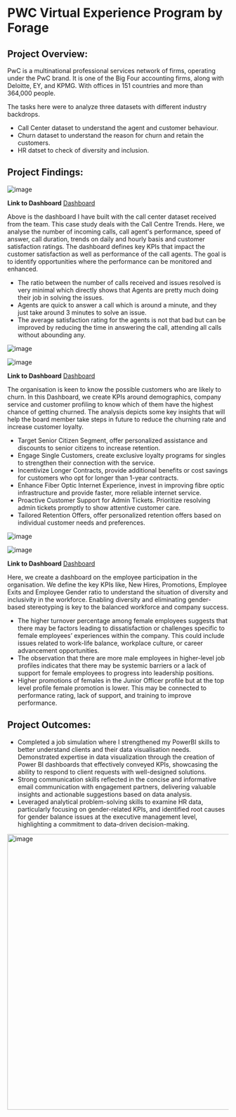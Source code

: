 # **PWC Virtual Experience Program by Forage**

## **Project Overview:**

PwC is a multinational professional services network of firms, operating under the PwC brand. It is one of the Big Four accounting firms, along with Deloitte, EY, and KPMG. With offices in 151 countries and more than 364,000 people. 

The tasks here were to analyze three datasets with different industry backdrops.
- Call Center dataset to understand the agent and customer behaviour.
- Churn dataset to understand the reason for churn and retain the customers.
- HR datset to check of diversity and inclusion.

## **Project Findings:**
![image](https://github.com/Gnpavan/PWC_Forage_Virtual_Experience_Program/assets/89655397/13a7b9d5-40f1-4bb5-8e68-c7e26da4a611)

**Link to Dashboard** [Dashboard](https://github.com/Gnpavan/PWC_Forage_Virtual_Experience_Program/blob/master/Task_2/Call%20Center%20Analytics%20DB.pbix)


Above is the dashboard I have built with the call center dataset received from the team. This case study deals with the Call Centre Trends. Here, we analyse the number of incoming calls, call agent's performance, speed of answer, call duration, trends on daily and hourly basis and customer satisfaction ratings. The dashboard defines key KPIs that impact the customer satisfaction as well as performance of the call agents. The goal is to identify opportunities where the performance can be monitored and enhanced.

-	The ratio between the number of calls received and issues resolved is very minimal which directly shows that Agents are pretty much doing their job in solving the issues.
-	Agents are quick to answer a call which is around a minute, and they just take around 3 minutes to solve an issue.
-	The average satisfaction rating for the agents is not that bad but can be improved by reducing the time in answering the call, attending all calls without abounding any.

![image](https://github.com/Gnpavan/PWC_Forage_Virtual_Experience_Program/assets/89655397/baf681c6-ff96-4ed3-b0fe-b103c6da826f)

![image](https://github.com/Gnpavan/PWC_Forage_Virtual_Experience_Program/assets/89655397/899b0950-8ba8-431a-b0a9-c407477d3f73)

**Link to Dashboard** [Dashboard](https://github.com/Gnpavan/PWC_Forage_Virtual_Experience_Program/blob/master/Task_3/Churn%20Analytics%20DB.pbix)

The organisation is keen to know the possible customers who are likely to churn. In this Dashboard, we create KPIs around demographics, company service and customer profiling to know which of them have the highest chance of getting churned. The analysis depicts some key insights that will help the board member take steps in future to reduce the churning rate and increase customer loyalty.

-	Target Senior Citizen Segment, offer personalized assistance and discounts to senior citizens to increase retention.
-	Engage Single Customers, create exclusive loyalty programs for singles to strengthen their connection with the service.
-	Incentivize Longer Contracts, provide additional benefits or cost savings for customers who opt for longer than 1-year contracts.
-	Enhance Fiber Optic Internet Experience, invest in improving fibre optic infrastructure and provide faster, more reliable internet service.
-	Proactive Customer Support for Admin Tickets. Prioritize resolving admin tickets promptly to show attentive customer care.
-	Tailored Retention Offers, offer personalized retention offers based on individual customer needs and preferences.

![image](https://github.com/Gnpavan/PWC_Forage_Virtual_Experience_Program/assets/89655397/478166f4-57a9-4092-8010-7cb9c20f18f2)

![image](https://github.com/Gnpavan/PWC_Forage_Virtual_Experience_Program/assets/89655397/67169379-745c-4834-9e79-9494886c0af7)

**Link to Dashboard** [Dashboard](https://github.com/Gnpavan/PWC_Forage_Virtual_Experience_Program/blob/master/Task_4/Diversity%20and%20Inclusion%20Analytics%20DB.pbix)

Here, we create a dashboard on the employee participation in the organisation. We define the key KPIs like, New Hires, Promotions, Employee Exits and Employee Gender ratio to understand the situation of diversity and inclusivity in the workforce. Enabling diversity and eliminating gender-based stereotyping is key to the balanced workforce and company success.

-	The higher turnover percentage among female employees suggests that there may be factors leading to dissatisfaction or challenges specific to female employees’ experiences within the company. This could include issues related to work-life balance, workplace culture, or career advancement opportunities.
-	The observation that there are more male employees in higher-level job profiles indicates that there may be systemic barriers or a lack of support for female employees to progress into leadership positions.
-	Higher promotions of females in the Junior Officer profile but at the top level profile female promotion is lower. This may be connected to performance rating, lack of support, and training to improve performance.

## **Project Outcomes:**

- Completed a job simulation where I strengthened my PowerBI skills to better understand clients and their data visualisation needs.
Demonstrated expertise in data visualization through the creation of Power BI dashboards that effectively conveyed KPIs, showcasing the ability to respond to client requests with well-designed solutions.
- Strong communication skills reflected in the concise and informative email communication with engagement partners, delivering valuable insights and actionable suggestions based on data analysis.
- Leveraged analytical problem-solving skills to examine HR data, particularly focusing on gender-related KPIs, and identified root causes for gender balance issues at the executive management level, highlighting a commitment to data-driven decision-making.

<img width="627" alt="image" src="https://github.com/Gnpavan/PWC_Forage_Virtual_Experience_Program/assets/89655397/dcc0dc5d-1075-4347-8499-d3a150b13f4d">





